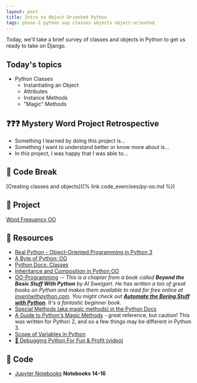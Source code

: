 ```yaml
---
layout: post
title: Intro to Object-Oriented Python
tags: phase-2 python oop classes objects object-oriented
---
```


Today, we'll take a brief survey of classes and objects in Python to get us ready to take on Django.

## Today's topics

- Python Classes
  - Instantiating an Object
  - Attributes
  - Instance Methods
  - "Magic" Methods

## ❓❓❓ Mystery Word Project Retrospective

- Something I learned by doing this project is...
- Something I want to understand better or know more about is...
- In this project, I was happy that I was able to...

## 🐍 Code Break

[Creating classes and objects]({% link code_exercises/py-oo.md %})

## 🎯 Project

[Word Frequency OO](https://classroom.github.com/a/N7hzfyLO)

## 🔖 Resources

- [Real Python - Object-Oriented Programming in Python 3](https://realpython.com/python3-object-oriented-programming/)
- [A Byte of Python: OO](https://python.swaroopch.com/oop.html)
- [Python Docs: Classes](https://docs.python.org/3/tutorial/classes.html)
- [Inheritance and Composition in Python OO](https://realpython.com/inheritance-composition-python/)
- [OO-Programming](https://inventwithpython.com/beyond/chapter15.html) -- _This is a chapter from a book called **Beyond the Basic Stuff With Python** by Al Sweigart. He has written a ton of great books on Python and makes them available to read for free online at [inventwithpython.com](https://inventwithpython.com/). You might check out [**Automate the Boring Stuff with Python**](https://automatetheboringstuff.com/). It's a fantastic beginner book._
- [Special Methods (aka magic methods) in the Python Docs](https://docs.python.org/3/reference/datamodel.html#special-method-names)
- [A Guide to Python's Magic Methods](https://rszalski.github.io/magicmethods/) - great reference, but caution! This was written for Python 2, and so a few things may be different in Python 3.
- [Scope of Variables in Python](https://www.datacamp.com/community/tutorials/scope-of-variables-python)
- [🐛 Debugging Python For Fun & Profit (video)](https://www.youtube.com/watch?v=rMCZgYfEJJI)

## 🦉 Code

- [Jupyter Notebooks](https://github.com/Momentum-Team-8/python-notebooks) **Notebooks 14-16**
